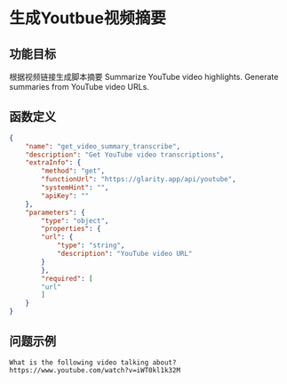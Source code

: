 # 生成Youtbue视频摘要

## 功能目标
根据视频链接生成脚本摘要
Summarize YouTube video highlights. Generate summaries from YouTube video URLs.

## 函数定义

```json
{
    "name": "get_video_summary_transcribe",
    "description": "Get YouTube video transcriptions",
    "extraInfo": {
        "method": "get",
        "functionUrl": "https://glarity.app/api/youtube",
        "systemHint": "",
        "apiKey": ""
    },
    "parameters": {
        "type": "object",
        "properties": {
        "url": {
            "type": "string",
            "description": "YouTube video URL"
        }
        },
        "required": [
        "url"
        ]
    }
}
```

## 问题示例
```
What is the following video talking about? 
https://www.youtube.com/watch?v=iWT0kl1k32M
```